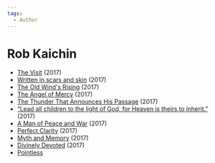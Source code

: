 ```yaml
---
tags:
  - Author
---
```


# Rob Kaichin

- [The Visit](./thevisit.md) (2017)
- [Written in scars and skin](./writteninscarsandskin.md) (2017)
- [The Old Wind's Rising](./theoldwindsrising.md) (2017)
- [The Angel of Mercy](./theangelofmercy.md) (2017)
- [The Thunder That Announces His Passage](./thethunderthatannounceshispassage.md) (2017)
- [“Lead all children to the light of God, for Heaven is theirs to inherit.”](./leadallchildren.md) (2017)
- [A Man of Peace and War](./amanofpeaceandwar.md) (2017)
- [Perfect Clarity](./perfectclarity.md) (2017)
- [Myth and Memory](./mythandmemory.md) (2017)
- [Divinely Devoted](./divinedevotion.md) (2017)
- [Pointless](./pointless.md)